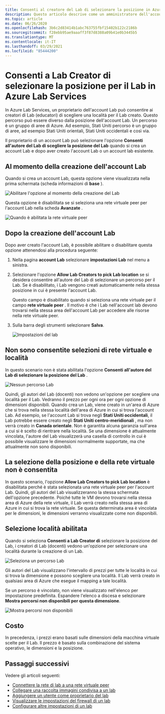 ```yaml
---
title: Consenti al creatore del Lab di selezionare la posizione in Azure Lab Services
description: Questo articolo descrive come un amministratore dell'account Lab può consentire ai creatori di Lab di selezionare i percorsi per i propri laboratori.
ms.topic: article
ms.date: 06/26/2020
ms.openlocfilehash: 3b6c2d83414b1abc763755fbf15402b122c2186b
ms.sourcegitcommit: f28ebb95ae9aaaff3f87d8388a09b41e0b3445b5
ms.translationtype: MT
ms.contentlocale: it-IT
ms.lasthandoff: 03/29/2021
ms.locfileid: "85444200"
---
```

# <a name="allow-lab-creator-to-pick-location-for-the-lab-in-azure-lab-services"></a>Consenti a Lab Creator di selezionare la posizione per il Lab in Azure Lab Services
In Azure Lab Services, un proprietario dell'account Lab può consentire ai creatori di Lab (educatori) di scegliere una località per il Lab creato. Questo percorso può essere diverso dalla posizione dell'account Lab. Un percorso è un gruppo di aree di Azure. Ad esempio, Stati Uniti percorso è un gruppo di aree, ad esempio Stati Uniti orientali, Stati Uniti occidentali e così via. 

Il proprietario di un account Lab può selezionare l'opzione **Consenti all'autore del Lab di scegliere la posizione del Lab** quando si crea un account Lab e dopo aver creato l'account Lab o un account lab esistente. 

## <a name="at-the-time-of-lab-account-creation"></a>Al momento della creazione dell'account Lab
Quando si crea un account Lab, questa opzione viene visualizzata nella prima schermata (scheda informazioni di **base** ). 

![Abilitare l'opzione al momento della creazione del Lab](./media/allow-lab-creator-pick-lab-location/create-lab-account.png)

Questa opzione è disabilitata se si seleziona una rete virtuale peer per l'account Lab nella scheda **Avanzate** .  

![Quando è abilitata la rete virtuale peer](./media/allow-lab-creator-pick-lab-location/peer-virtual-network.png)


## <a name="after-the-lab-account-is-created"></a>Dopo la creazione dell'account Lab
Dopo aver creato l'account Lab, è possibile abilitare o disabilitare questa opzione attenendosi alla procedura seguente: 

1. Nella pagina **account Lab** selezionare **impostazioni Lab** nel menu a sinistra.
2. Selezionare l'opzione **Allow Lab Creators to pick Lab location** se si desidera consentire all'autore del Lab di selezionare un percorso per il Lab. Se è disabilitato, i Lab vengono creati automaticamente nella stessa posizione in cui è presente l'account Lab. 
    
    Questo campo è disabilitato quando si seleziona una rete virtuale per il campo **rete virtuale peer** . Il motivo è che i Lab nell'account lab devono trovarsi nella stessa area dell'account Lab per accedere alle risorse nella rete virtuale peer. 
1. Sulla barra degli strumenti selezionare **Salva**. 

    ![Impostazioni del lab](./media/allow-lab-creator-pick-lab-location/lab-settings.png)

## <a name="no-virtual-network-and-location-selection-isnt-allowed"></a>Non sono consentite selezioni di rete virtuale e località
In questo scenario non è stata abilitata l'opzione **Consenti all'autore del Lab di selezionare la posizione del Lab** . 

![Nessun percorso Lab](./media/allow-lab-creator-pick-lab-location/lab-no-location.png)

Quindi, gli autori del Lab (docenti) non vedono un'opzione per scegliere una località per il Lab. Vedranno il prezzo per ogni ora per ogni opzione di dimensioni disponibili. Quando crea un Lab, viene creato in un'area di Azure che si trova nella stessa località dell'area di Azure in cui si trova l'account Lab. Ad esempio, se l'account Lab si trova negli **Stati Uniti occidentali**, il Lab potrebbe essere creato negli **Stati Uniti centro-meridionali** , ma non verrà creato in **Canada orientale**. Non è garantita alcuna garanzia sull'area a cui si è scelto di rientrare nella località. Se una dimensione è attualmente vincolata, l'autore del Lab visualizzerà una casella di controllo in cui è possibile visualizzare le dimensioni normalmente supportate, ma che attualmente non sono disponibili. 

## <a name="in-virtual-network-and-location-selection-isnt-allowed"></a>La selezione della posizione e della rete virtuale non è consentita
In questo scenario, l'opzione **Allow Lab Creators to pick Lab location** è disabilitata perché è stata selezionata una rete virtuale peer per l'account Lab. Quindi, gli autori del Lab visualizzeranno la stessa schermata dell'opzione precedente. Poiché tutte le VM devono trovarsi nella stessa area di Azure della rete virtuale, il Lab verrà creato nella stessa area di Azure in cui si trova la rete virtuale. Se questa determinata area è vincolata per le dimensioni, le dimensioni verranno visualizzate come non disponibili. 

## <a name="location-selection-is-enabled"></a>Selezione località abilitata
Quando si seleziona **Consenti a Lab Creator di** selezionare la posizione del Lab, i creatori di Lab (docenti) vedono un'opzione per selezionare una località durante la creazione di un Lab. 

![Seleziona un percorso Lab](./media/allow-lab-creator-pick-lab-location/location-selection.png)

Gli autori del Lab visualizzano l'intervallo di prezzi per tutte le località in cui si trova la dimensione e possono scegliere una località. Il Lab verrà creato in qualsiasi area di Azure che esegue il mapping a tale località.

Se un percorso è vincolato, non viene visualizzato nell'elenco per impostazione predefinita. Espandere l'elenco a discesa e selezionare **Mostra percorsi non disponibili per questa dimensione**. 

![Mostra percorsi non disponibili](./media/allow-lab-creator-pick-lab-location/show-unavailable-locations.png)

## <a name="cost"></a>Costo
In precedenza, i prezzi erano basati sulle dimensioni della macchina virtuale scelte per il Lab. Il prezzo è basato sulla combinazione del sistema operativo, le dimensioni e la posizione. 

## <a name="next-steps"></a>Passaggi successivi
Vedere gli articoli seguenti:

- [Connettere la rete di lab a una rete virtuale peer](how-to-connect-peer-virtual-network.md)
- [Collegare una raccolta immagini condivisa a un lab](how-to-attach-detach-shared-image-gallery.md)
- [Aggiungere un utente come proprietario del lab](how-to-add-user-lab-owner.md)
- [Visualizzare le impostazioni del firewall di un lab](how-to-configure-firewall-settings.md)
- [Configurare altre impostazioni di un lab](how-to-configure-lab-accounts.md)